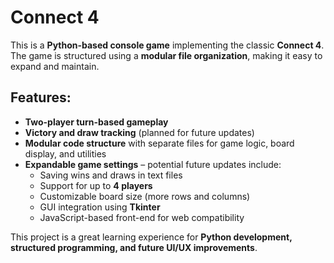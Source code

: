 # Connect 4

This is a **Python-based console game** implementing the classic **Connect 4**. The game is structured using a **modular file organization**, making it easy to expand and maintain.

## Features:
- **Two-player turn-based gameplay**
- **Victory and draw tracking** (planned for future updates)
- **Modular code structure** with separate files for game logic, board display, and utilities
- **Expandable game settings** – potential future updates include:
  - Saving wins and draws in text files
  - Support for up to **4 players**
  - Customizable board size (more rows and columns)
  - GUI integration using **Tkinter**
  - JavaScript-based front-end for web compatibility

This project is a great learning experience for **Python development, structured programming, and future UI/UX improvements**.